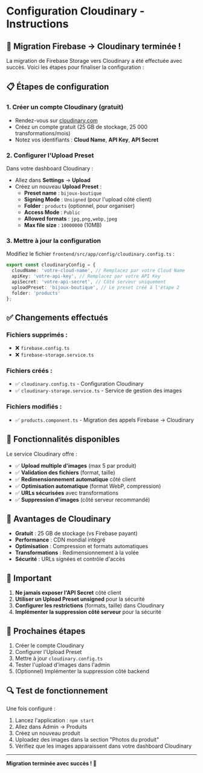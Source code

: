 # Configuration Cloudinary - Instructions

## 🚀 **Migration Firebase → Cloudinary terminée !**

La migration de Firebase Storage vers Cloudinary a été effectuée avec succès. Voici les étapes pour finaliser la configuration :

## 📋 **Étapes de configuration**

### 1. Créer un compte Cloudinary (gratuit)
- Rendez-vous sur [cloudinary.com](https://cloudinary.com)
- Créez un compte gratuit (25 GB de stockage, 25 000 transformations/mois)
- Notez vos identifiants : **Cloud Name**, **API Key**, **API Secret**

### 2. Configurer l'Upload Preset
Dans votre dashboard Cloudinary :
- Allez dans **Settings** → **Upload**
- Créez un nouveau **Upload Preset** :
  - **Preset name** : `bijoux-boutique`
  - **Signing Mode** : `Unsigned` (pour l'upload côté client)
  - **Folder** : `products` (optionnel, pour organiser)
  - **Access Mode** : `Public`
  - **Allowed formats** : `jpg,png,webp,jpeg`
  - **Max file size** : `10000000` (10MB)

### 3. Mettre à jour la configuration
Modifiez le fichier `frontend/src/app/config/cloudinary.config.ts` :

```typescript
export const cloudinaryConfig = {
  cloudName: 'votre-cloud-name', // Remplacez par votre Cloud Name
  apiKey: 'votre-api-key', // Remplacez par votre API Key
  apiSecret: 'votre-api-secret', // Côté serveur uniquement
  uploadPreset: 'bijoux-boutique', // Le preset créé à l'étape 2
  folder: 'products'
};
```

## ✅ **Changements effectués**

### Fichiers supprimés :
- ❌ `firebase.config.ts`
- ❌ `firebase-storage.service.ts`

### Fichiers créés :
- ✅ `cloudinary.config.ts` - Configuration Cloudinary
- ✅ `cloudinary-storage.service.ts` - Service de gestion des images

### Fichiers modifiés :
- ✅ `products.component.ts` - Migration des appels Firebase → Cloudinary

## 🔧 **Fonctionnalités disponibles**

Le service Cloudinary offre :
- ✅ **Upload multiple d'images** (max 5 par produit)
- ✅ **Validation des fichiers** (format, taille)
- ✅ **Redimensionnement automatique** côté client
- ✅ **Optimisation automatique** (format WebP, compression)
- ✅ **URLs sécurisées** avec transformations
- ✅ **Suppression d'images** (côté serveur recommandé)

## 🎯 **Avantages de Cloudinary**

- **Gratuit** : 25 GB de stockage (vs Firebase payant)
- **Performance** : CDN mondial intégré
- **Optimisation** : Compression et formats automatiques
- **Transformations** : Redimensionnement à la volée
- **Sécurité** : URLs signées et contrôle d'accès

## 🚨 **Important**

1. **Ne jamais exposer l'API Secret** côté client
2. **Utiliser un Upload Preset unsigned** pour la sécurité
3. **Configurer les restrictions** (formats, taille) dans Cloudinary
4. **Implémenter la suppression côté serveur** pour la sécurité

## 📝 **Prochaines étapes**

1. Créer le compte Cloudinary
2. Configurer l'Upload Preset
3. Mettre à jour `cloudinary.config.ts`
4. Tester l'upload d'images dans l'admin
5. (Optionnel) Implémenter la suppression côté backend

## 🔍 **Test de fonctionnement**

Une fois configuré :
1. Lancez l'application : `npm start`
2. Allez dans Admin → Produits
3. Créez un nouveau produit
4. Uploadez des images dans la section "Photos du produit"
5. Vérifiez que les images apparaissent dans votre dashboard Cloudinary

---

**Migration terminée avec succès ! 🎉**

